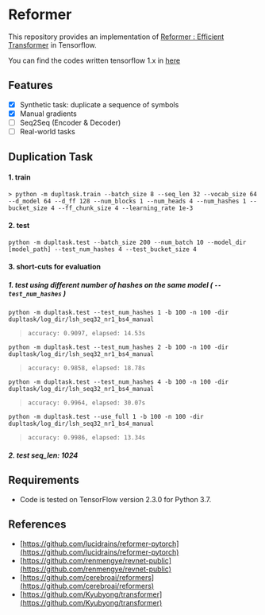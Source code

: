 # Reformer 
This repository provides an implementation of [Reformer : Efficient Transformer](https://openreview.net/pdf?id=rkgNKkHtvB) in Tensorflow.

You can find the codes written tensorflow 1.x in [here](https://github.com/twidddj/tf-reformer/tree/tf1)

## Features
- [x] Synthetic task: duplicate a sequence of symbols 
- [x] Manual gradients
- [ ] Seq2Seq (Encoder & Decoder)
- [ ] Real-world tasks

## Duplication Task
#### 1. train
```
> python -m dupltask.train --batch_size 8 --seq_len 32 --vocab_size 64 --d_model 64 --d_ff 128 --num_blocks 1 --num_heads 4 --num_hashes 1 --bucket_size 4 --ff_chunk_size 4 --learning_rate 1e-3
```

#### 2. test
```
python -m dupltask.test --batch_size 200 --num_batch 10 --model_dir [model_path] --test_num_hashes 4 --test_bucket_size 4
```

#### 3. short-cuts for evaluation
##### 1. test using different number of hashes on the same model ( `--test_num_hashes` )
```
python -m dupltask.test --test_num_hashes 1 -b 100 -n 100 -dir dupltask/log_dir/lsh_seq32_nr1_bs4_manual
```
> `accuracy: 0.9097, elapsed: 14.53s`
```
python -m dupltask.test --test_num_hashes 2 -b 100 -n 100 -dir dupltask/log_dir/lsh_seq32_nr1_bs4_manual
```
> `accuracy: 0.9858, elapsed: 18.78s`
```
python -m dupltask.test --test_num_hashes 4 -b 100 -n 100 -dir dupltask/log_dir/lsh_seq32_nr1_bs4_manual
```
> `accuracy: 0.9964, elapsed: 30.07s`
```
python -m dupltask.test --use_full 1 -b 100 -n 100 -dir dupltask/log_dir/lsh_seq32_nr1_bs4_manual
```
> `accuracy: 0.9986, elapsed: 13.34s`

##### 2. test seq_len: 1024

## Requirements
* Code is tested on TensorFlow version 2.3.0 for Python 3.7.

## References
- [https://github.com/lucidrains/reformer-pytorch](https://github.com/lucidrains/reformer-pytorch)
- [https://github.com/renmengye/revnet-public](https://github.com/renmengye/revnet-public)
- [https://github.com/cerebroai/reformers](https://github.com/cerebroai/reformers)
- [https://github.com/Kyubyong/transformer](https://github.com/Kyubyong/transformer)
